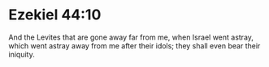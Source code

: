 # Ezekiel 44:10

And the Levites that are gone away far from me, when Israel went astray, which went astray away from me after their idols; they shall even bear their iniquity.